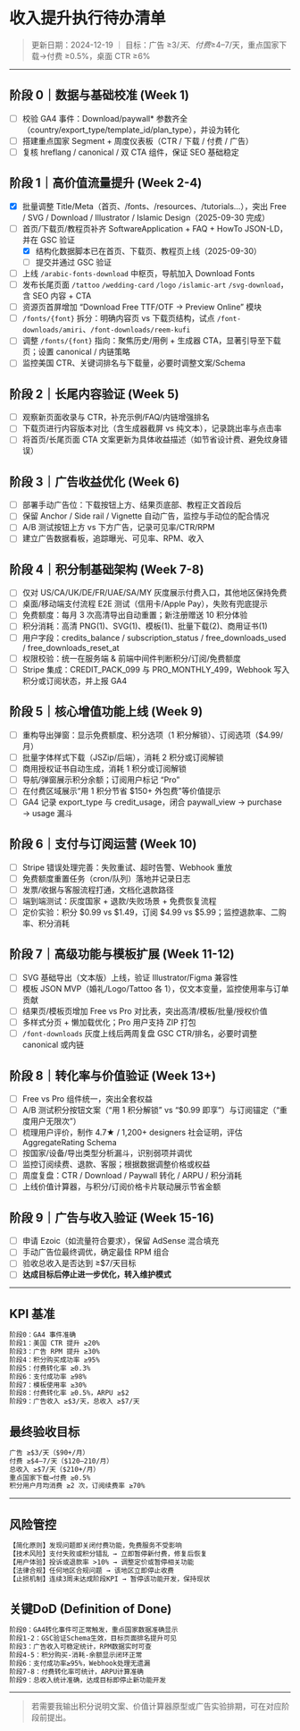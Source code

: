 # 收入提升执行待办清单

> 更新日期：2024-12-19 ｜ 目标：广告 ≥$3/天、付费 ≥$4–7/天，重点国家下载→付费 ≥0.5%，桌面 CTR ≥6%

---

## 阶段 0｜数据与基础校准 (Week 1)
- [ ] 校验 GA4 事件：Download/paywall* 参数齐全（country/export_type/template_id/plan_type），并设为转化
- [ ] 搭建重点国家 Segment + 周度仪表板（CTR / 下载 / 付费 / 广告）
- [ ] 复核 hreflang / canonical / 双 CTA 组件，保证 SEO 基础稳定

## 阶段 1｜高价值流量提升 (Week 2-4)
- [x] 批量调整 Title/Meta（首页、/fonts、/resources、/tutorials…），突出 Free / SVG / Download / Illustrator / Islamic Design（2025-09-30 完成）
- [ ] 首页/下载页/教程页补齐 SoftwareApplication + FAQ + HowTo JSON-LD，并在 GSC 验证
	- [x] 结构化数据脚本已在首页、下载页、教程页上线（2025-09-30）
	- [ ] 提交并通过 GSC 验证
- [ ] 上线 `/arabic-fonts-download` 中枢页，导航加入 Download Fonts
- [ ] 发布长尾页面 `/tattoo` `/wedding-card` `/logo` `/islamic-art` `/svg-download`，含 SEO 内容 + CTA
- [ ] 资源页首屏增加 “Download Free TTF/OTF → Preview Online” 模块
- [ ] `/fonts/{font}` 拆分：明确内容页 vs 下载页结构，试点 `/font-downloads/amiri`、`/font-downloads/reem-kufi`
- [ ] 调整 `/fonts/{font}` 指向：聚焦历史/用例 + 生成器 CTA，显著引导至下载页；设置 canonical / 内链策略
- [ ] 监控美国 CTR、关键词排名与下载量，必要时调整文案/Schema

## 阶段 2｜长尾内容验证 (Week 5)
- [ ] 观察新页面收录与 CTR，补充示例/FAQ/内链增强排名
- [ ] 下载页进行内容版本对比（含生成器截屏 vs 纯文本），记录跳出率与点击率
- [ ] 将首页/长尾页面 CTA 文案更新为具体收益描述（如节省设计费、避免纹身错误）

## 阶段 3｜广告收益优化 (Week 6)
- [ ] 部署手动广告位：下载按钮上方、结果页底部、教程正文首段后
- [ ] 保留 Anchor / Side rail / Vignette 自动广告，监控与手动位的配合情况
- [ ] A/B 测试按钮上方 vs 下方广告，记录可见率/CTR/RPM
- [ ] 建立广告数据看板，追踪曝光、可见率、RPM、收入

## 阶段 4｜积分制基础架构 (Week 7-8)
- [ ] 仅对 US/CA/UK/DE/FR/UAE/SA/MY 灰度展示付费入口，其他地区保持免费
- [ ] 桌面/移动端支付流程 E2E 测试（信用卡/Apple Pay），失败有兜底提示
- [ ] 免费额度：每月 3 次高清导出自动重置；新注册赠送 10 积分体验
- [ ] 积分消耗：高清 PNG(1)、SVG(1)、模板(1)、批量下载(2)、商用证书(1)
- [ ] 用户字段：credits_balance / subscription_status / free_downloads_used / free_downloads_reset_at
- [ ] 权限校验：统一在服务端 & 前端中间件判断积分/订阅/免费额度
- [ ] Stripe 集成：CREDIT_PACK_099 与 PRO_MONTHLY_499，Webhook 写入积分或订阅状态，并上报 GA4

## 阶段 5｜核心增值功能上线 (Week 9)
- [ ] 重构导出弹窗：显示免费额度、积分选项（1 积分解锁）、订阅选项（$4.99/月）
- [ ] 批量字体样式下载（JSZip/后端），消耗 2 积分或订阅解锁
- [ ] 商用授权证书自动生成，消耗 1 积分或订阅解锁
- [ ] 导航/弹窗展示积分余额；订阅用户标记 “Pro”
- [ ] 在付费区域展示“用 1 积分节省 $150+ 外包费”等价值提示
- [ ] GA4 记录 export_type 与 credit_usage，闭合 paywall_view → purchase → usage 漏斗

## 阶段 6｜支付与订阅运营 (Week 10)
- [ ] Stripe 错误处理完善：失败重试、超时告警、Webhook 重放
- [ ] 免费额度重置任务（cron/队列）落地并记录日志
- [ ] 发票/收据与客服流程打通，文档化退款路径
- [ ] 端到端测试：灰度国家 + 退款/失败场景 + 免费恢复流程
- [ ] 定价实验：积分 $0.99 vs $1.49，订阅 $4.99 vs $5.99；监控退款率、二购率、积分消耗

## 阶段 7｜高级功能与模板扩展 (Week 11-12)
- [ ] SVG 基础导出（文本版）上线，验证 Illustrator/Figma 兼容性
- [ ] 模板 JSON MVP（婚礼/Logo/Tattoo 各 1），仅文本变量，监控使用率与订单贡献
- [ ] 结果页/模板页增加 Free vs Pro 对比表，突出高清/模板/批量/授权价值
- [ ] 多样式分页 + 懒加载优化；Pro 用户支持 ZIP 打包
- [ ] `/font-downloads` 灰度上线后两周复盘 GSC CTR/排名，必要时调整 canonical 或内链

## 阶段 8｜转化率与价值验证 (Week 13+)
- [ ] Free vs Pro 组件统一，突出全套权益
- [ ] A/B 测试积分按钮文案（“用 1 积分解锁” vs “$0.99 即享”）与订阅锚定（“重度用户无限次”）
- [ ] 梳理用户评价，制作 4.7★ / 1,200+ designers 社会证明，评估 AggregateRating Schema
- [ ] 按国家/设备/导出类型分析漏斗，识别弱项并调优
- [ ] 监控订阅续费、退款、客服；根据数据调整价格或权益
- [ ] 周度复盘：CTR / Download / Paywall 转化 / ARPU / 积分消耗
- [ ] 上线价值计算器，与积分/订阅价格卡片联动展示节省金额

## 阶段 9｜广告与收入验证 (Week 15-16)
- [ ] 申请 Ezoic（如流量符合要求），保留 AdSense 混合填充
- [ ] 手动广告位最终调优，确定最佳 RPM 组合
- [ ] 验收总收入是否达到 ≥$7/天目标
- [ ] **达成目标后停止进一步优化，转入维护模式**

---

## KPI 基准
```markdown
阶段0：GA4 事件准确
阶段1：美国 CTR 提升 ≥20%
阶段3：广告 RPM 提升 ≥30%
阶段4：积分购买成功率 ≥95%
阶段5：付费转化率 ≥0.3%
阶段6：支付成功率 ≥98%
阶段7：模板使用率 ≥30%
阶段8：付费转化率 ≥0.5%，ARPU ≥$2
阶段9：广告收入 ≥$3/天，总收入 ≥$7/天
```

## 最终验收目标
```markdown
广告 ≥$3/天（$90+/月）
付费 ≥$4–7/天（$120–210/月）
总收入 ≥$7/天（$210+/月）
重点国家下载→付费 ≥0.5%
积分用户月均消费 ≥2 次，订阅续费率 ≥70%
```

---

## 风险管控
```markdown
【简化原则】发现问题即关闭付费功能，免费服务不受影响
【技术风险】支付失败或积分错乱 → 立即暂停新付费，修复后恢复
【用户体验】投诉或退款率 >10% → 调整定价或暂停相关功能
【法律合规】任何地区合规问题 → 该地区立即停止收费
【止损机制】连续3周未达成阶段KPI → 暂停该功能开发，保持现状
```

## 关键DoD (Definition of Done)
```markdown
阶段0：GA4转化事件可正常触发，重点国家数据准确显示
阶段1-2：GSC验证Schema生效，目标页面排名提升可见
阶段3：广告收入可稳定统计，RPM数据实时可查
阶段4-5：积分购买-消耗-余额显示闭环正常
阶段6：支付成功率≥95%，Webhook处理无遗漏
阶段7-8：付费转化率可统计，ARPU计算准确
阶段9：总收入统计准确，达成目标即停止新功能开发
```

---

> 若需要我输出积分说明文案、价值计算器原型或广告实验排期，可在对应阶段前提出。
